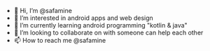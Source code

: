 - 👋 Hi, I’m @safamine
- 👀 I’m interested in android apps and web design
- 🌱 I’m currently learning android programming "kotlin & java"
- 💞️ I’m looking to collaborate on with someone can help each other
- 📫 How to reach me @safamine  

<!---
safamine/safamine is a ✨ special ✨ repository because its `README.md` (this file) appears on your GitHub profile.
You can click the Preview link to take a look at your changes.
--->

